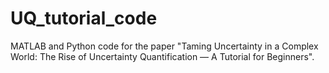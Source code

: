 # UQ_tutorial_code
MATLAB and Python code for the paper "Taming Uncertainty in a Complex World: The Rise of Uncertainty Quantification — A Tutorial for Beginners".
